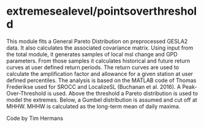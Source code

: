 # extremesealevel/pointsoverthreshold

This module fits a General Pareto Distribution on preprocessed GESLA2 data. It also calculates the associated covariance matrix. Using input from the total module, it generates samples of local msl change and GPD parameters. From those samples it
calculates historical and future return curves at user defined return periods. The return curves are used to calculate the amplification factor and allowance 
for a given station at user defined percentiles. The analysis is based on the MATLAB code of Thomas Frederikse used for SROCC and LocalizeSL (Buchanan et al. 2016). A Peak-Over-Threshold is used. 
Above the threshold a Pareto distribution is used to model the extremes. Below, a Gumbel distribution is assumed and cut off at MHHW. MHHW is calculated as the
long-term mean of daily maxima.

Code by Tim Hermans
